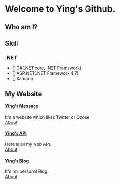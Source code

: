 # Welcome to Ying's Github.

## Who am I?

## Skill
### .NET
- [] C#(.NET core, .NET Framework)  
- [] ASP.NET(.NET Framework 4.7)  
- [] Xamarin  
## My Website

#### [Ying's Message](https://www.ranying.xyz)  
It's a website which likes Twitter or Qzone  
[About]()  

#### [Ying's API](https://apis.ranying.xyz)  
Here is all my web API.  
[About]()  

#### [Ying's Blog](https://blog.ranying.xyz)  
It's my personal Blog.  
[About]()  
